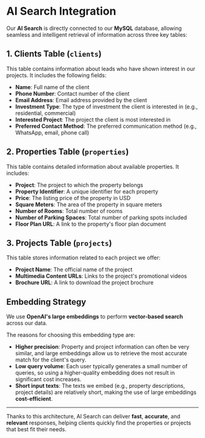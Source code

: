 # AI Search Integration

Our **AI Search** is directly connected to our **MySQL** database, allowing seamless and intelligent retrieval of information across three key tables:

## 1. Clients Table (`clients`)
This table contains information about leads who have shown interest in our projects. It includes the following fields:
- **Name**: Full name of the client
- **Phone Number**: Contact number of the client
- **Email Address**: Email address provided by the client
- **Investment Type**: The type of investment the client is interested in (e.g., residential, commercial)
- **Interested Project**: The project the client is most interested in
- **Preferred Contact Method**: The preferred communication method (e.g., WhatsApp, email, phone call)

## 2. Properties Table (`properties`)
This table contains detailed information about available properties. It includes:
- **Project**: The project to which the property belongs
- **Property Identifier**: A unique identifier for each property
- **Price**: The listing price of the property in USD
- **Square Meters**: The area of the property in square meters
- **Number of Rooms**: Total number of rooms
- **Number of Parking Spaces**: Total number of parking spots included
- **Floor Plan URL**: A link to the property's floor plan document

## 3. Projects Table (`projects`)
This table stores information related to each project we offer:
- **Project Name**: The official name of the project
- **Multimedia Content URLs**: Links to the project's promotional videos
- **Brochure URL**: A link to download the project brochure

## Embedding Strategy

We use **OpenAI's large embeddings** to perform **vector-based search** across our data.

The reasons for choosing this embedding type are:
- **Higher precision**: Property and project information can often be very similar, and large embeddings allow us to retrieve the most accurate match for the client's query.
- **Low query volume**: Each user typically generates a small number of queries, so using a higher-quality embedding does not result in significant cost increases.
- **Short input texts**: The texts we embed (e.g., property descriptions, project details) are relatively short, making the use of large embeddings **cost-efficient**.

---

Thanks to this architecture, AI Search can deliver **fast**, **accurate**, and **relevant** responses, helping clients quickly find the properties or projects that best fit their needs.
